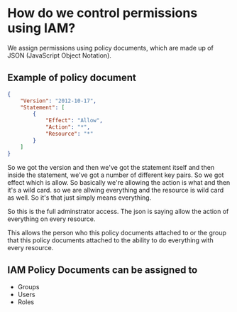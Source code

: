 # How do we control permissions using IAM?
We assign permissions using policy documents, which are made up of JSON (JavaScript Object Notation).

## Example of policy document

```json
{
    "Version": "2012-10-17",
    "Statement": [
        {
            "Effect": "Allow",
            "Action": "*",
            "Resource": "*"
        }
    ]
}
```

So we got the version and then we've got the statement itself and then inside the statement, we've got a number of different key pairs. So we got effect which is allow. So basically we're allowing the action is what and then it's a wild card. so we are allwing everything and the resource is wild card as well. So it's that just simply means everything. 

So this is the full adminstrator access. The json is saying allow the action of everything on every resource.

This allows the person who this policy documents attached to or the group that this policy documents attached to the ability to do everything with every resource. 

## IAM Policy Documents can be assigned to
- Groups
- Users
- Roles 


